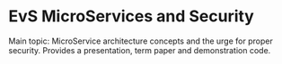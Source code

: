 # EvS MicroServices and Security

Main topic: MicroService architecture concepts and the urge for proper security. Provides a presentation, term paper and demonstration code.
